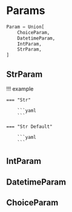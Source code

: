 # Params

```python
Param = Union[
    ChoiceParam,
    DatetimeParam,
    IntParam,
    StrParam,
]
```

## StrParam

!!! example

    === "Str"

        ```yaml
        ```

    === "Str Default"

        ```yaml
        ```

## IntParam

## DatetimeParam

## ChoiceParam
